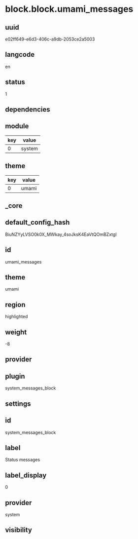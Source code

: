 # block.block.umami_messages

## uuid
e02ff649-e6d3-406c-a9db-2053ce2a5003

## langcode
en

## status
1

## dependencies

## module
|key|value|
|-|-|
|0|system|


## theme
|key|value|
|-|-|
|0|umami|


## _core

## default_config_hash
BiuNZYyLVSO0k0X_MWkay_4soJksK4EaVtQOmBZxtgI

## id
umami_messages

## theme
umami

## region
highlighted

## weight
-8

## provider


## plugin
system_messages_block

## settings

## id
system_messages_block

## label
Status messages

## label_display
0

## provider
system

## visibility

